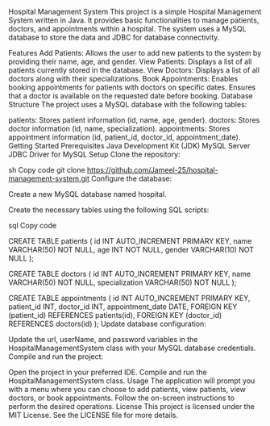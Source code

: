 Hospital Management System
This project is a simple Hospital Management System written in Java. It provides basic functionalities to manage patients, doctors, and appointments within a hospital. The system uses a MySQL database to store the data and JDBC for database connectivity.

Features
Add Patients: Allows the user to add new patients to the system by providing their name, age, and gender.
View Patients: Displays a list of all patients currently stored in the database.
View Doctors: Displays a list of all doctors along with their specializations.
Book Appointments: Enables booking appointments for patients with doctors on specific dates. Ensures that a doctor is available on the requested date before booking.
Database Structure
The project uses a MySQL database with the following tables:

patients: Stores patient information (id, name, age, gender).
doctors: Stores doctor information (id, name, specialization).
appointments: Stores appointment information (id, patient_id, doctor_id, appointment_date).
Getting Started
Prerequisites
Java Development Kit (JDK)
MySQL Server
JDBC Driver for MySQL
Setup
Clone the repository:

sh
Copy code
git clone 
https://github.com/Jameel-25/hospital-management-system.git
Configure the database:

Create a new MySQL database named hospital.

Create the necessary tables using the following SQL scripts:

sql
Copy code

CREATE TABLE patients (
  id INT AUTO_INCREMENT PRIMARY KEY,
  name VARCHAR(50) NOT NULL,
  age INT NOT NULL,
  gender VARCHAR(10) NOT NULL
);

CREATE TABLE doctors (
  id INT AUTO_INCREMENT PRIMARY KEY,
  name VARCHAR(50) NOT NULL,
  specialization VARCHAR(50) NOT NULL
);

CREATE TABLE appointments (
  id INT AUTO_INCREMENT PRIMARY KEY,
  patient_id INT,
  doctor_id INT,
  appointment_date DATE,
  FOREIGN KEY (patient_id) REFERENCES patients(id),
  FOREIGN KEY (doctor_id) REFERENCES doctors(id)
);
Update database configuration:

Update the url, userName, and password variables in the HospitalManagementSystem class with your MySQL database credentials.
Compile and run the project:

Open the project in your preferred IDE.
Compile and run the HospitalManagementSystem class.
Usage
The application will prompt you with a menu where you can choose to add patients, view patients, view doctors, or book appointments.
Follow the on-screen instructions to perform the desired operations.
License
This project is licensed under the MIT License. See the LICENSE file for more details.
